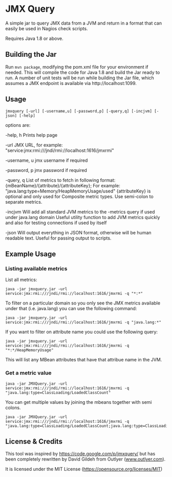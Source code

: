 JMX Query
=========

A simple jar to query JMX data from a JVM and return in a format that can easily be used in Nagios check scripts.

Requires Java 1.8 or above.


Building the Jar
----------------

Run `mvn package`, modifying the pom.xml file for your environment if needed. This will compile the code for Java 1.8 and build the Jar ready to run. A number of unit tests will be run while building the Jar file, which assumes a JMX endpoint is available via http://localhost:1099. 

Usage
------

```
jmxquery [-url] [-username,u] [-password,p] [-query,q] [-incjvm] [-json] [-help]
```

options are:

-help, h
	Prints help page
	
-url 
	JMX URL, for example: "service:jmx:rmi:///jndi/rmi://localhost:1616/jmxrmi"
	
-username, u
	jmx username if required
	
-password, p
	jmx password if required

-query, q
        List of metrics to fetch in following format: {mBeanName}/{attribute}/{attributeKey};
        For example: "java.lang:type=Memory/HeapMemoryUsage/used"
        {attributeKey} is optional and only used for Composite metric types. 
        Use semi-colon to separate metrics.

-incjvm
        Will add all standard JVM metrics to the -metrics query if used under java.lang domain
        Useful utility function to add JVM metrics quickly and also for testing connections if
        used by itself

-json
        Will output everything in JSON format, otherwise will be human readable text. Useful
        for passing output to scripts.

Example Usage
-------------

### Listing available metrics

List all metrics:

```
java -jar jmxquery.jar -url service:jmx:rmi:///jndi/rmi://localhost:1616/jmxrmi -q "*:*"
```

To filter on a particular domain so you only see the JMX metrics available under that (i.e. java.lang) you can use the following command:

```
java -jar jmxquery.jar -url service:jmx:rmi:///jndi/rmi://localhost:1616/jmxrmi -q "java.lang:*"
```

If you want to filter on attribute name you could use the following query:

```
java -jar jmxquery.jar -url service:jmx:rmi:///jndi/rmi://localhost:1616/jmxrmi -q "*:*/HeapMemoryUsage"
```

This will list any MBean attributes that have that attribue name in the JVM.

### Get a metric value

```
java -jar JMXQuery.jar -url service:jmx:rmi:///jndi/rmi://localhost:1616/jmxrmi -q "java.lang:type=ClassLoading/LoadedClassCount"
```

You can get multiple values by joining the mbeans together with semi colons.

```
java -jar JMXQuery.jar -url service:jmx:rmi:///jndi/rmi://localhost:1616/jmxrmi -q "java.lang:type=ClassLoading/LoadedClassCount;java.lang:type=ClassLoading/UnloadedClassCount"
```

License & Credits
-----------------

This tool was inspired by https://code.google.com/p/jmxquery/ but has been completely rewritten by David Gildeh from Outlyer (www.outlyer.com).

It is licensed under the MIT License (https://opensource.org/licenses/MIT)

